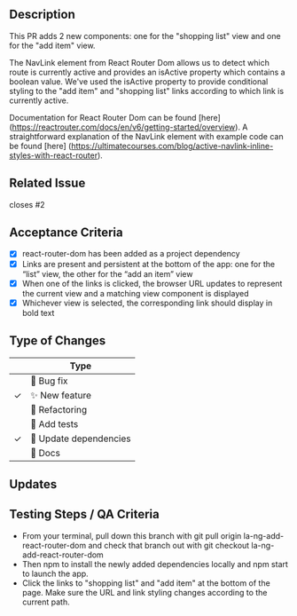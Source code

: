 ## Description

This PR adds 2 new components: one for the "shopping list" view and one for the "add item" view.

The NavLink element from React Router Dom allows us to detect which route is currently active and provides an isActive property which contains a boolean value. We've used the isActive property to provide conditional styling to the "add item" and "shopping list" links according to which link is currently active.

Documentation for React Router Dom can be found [here] (https://reactrouter.com/docs/en/v6/getting-started/overview).
A straightforward explanation of the NavLink element with example code can be found [here] (https://ultimatecourses.com/blog/active-navlink-inline-styles-with-react-router).

## Related Issue

closes #2

## Acceptance Criteria

- [x] react-router-dom has been added as a project dependency
- [x] Links are present and persistent at the bottom of the app: one for the “list” view, the other for the “add an item” view
- [x] When one of the links is clicked, the browser URL updates to represent the current view and a matching view component is displayed
- [x] Whichever view is selected, the corresponding link should display in bold text

## Type of Changes

<!-- Put an `✓` for the applicable box: -->

|     | Type                       |
| --- | -------------------------- |
|     | :bug: Bug fix              |
| ✓   | :sparkles: New feature     |
|     | :hammer: Refactoring       |
|     | :100: Add tests            |
| ✓   | :link: Update dependencies |
|     | :scroll: Docs              |

## Updates

## Testing Steps / QA Criteria

- From your terminal, pull down this branch with git pull origin la-ng-add-react-router-dom and check that branch out with git checkout la-ng-add-react-router-dom
- Then npm to install the newly added dependencies locally and npm start to launch the app.
- Click the links to "shopping list" and "add item" at the bottom of the page. Make sure the URL and link styling changes according to the current path.

